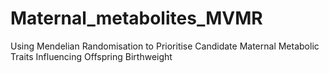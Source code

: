 # Maternal_metabolites_MVMR
Using Mendelian Randomisation to Prioritise Candidate Maternal Metabolic Traits Influencing Offspring Birthweight
